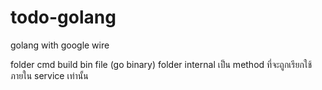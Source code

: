 # todo-golang
golang with google wire

folder cmd build bin file (go binary)
folder internal เป็น method ที่จะถูกเรียกใช้ภายใน service เท่านั้น
